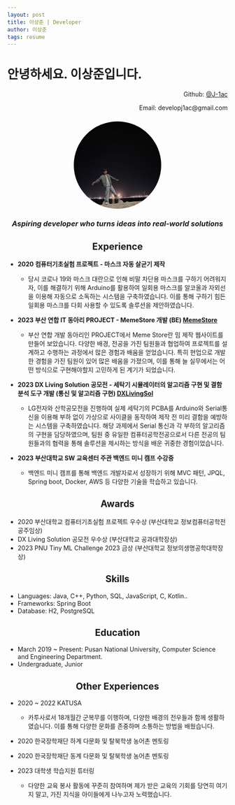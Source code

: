 ```yaml
---
layout: post
title: 이상준 | Developer
author: 이상준
tags: resume
---
```


# 안녕하세요. 이상준입니다.
<p align="right">Github: <a href="https://github.com/J-1ac">@J-1ac</a></p>
<p style="text-align: right;">Email: developj1ac@gmail.com</p>

<h3 align="center">
  <img src="../images/profile.jpg" alt="프로필 사진" style="width: 200px; height: 200px; object-fit: cover; border-radius: 50%;"><br><br>
  <i>Aspiring developer who turns ideas into real-world solutions</i><br>
</h3>

<h2 align="center">
  <b>Experience</b><br>
</h2>

- **2020 컴퓨터기초실험 프로젝트 - 마스크 자동 살균기 제작**
    - 당시 코로나 19와 마스크 대란으로 인해 비말 차단용 마스크를 구하기 어려워지자, 이를 해결하기 위해 Arduino를 활용하여 일회용 마스크를 알코올과 자외선을 이용해 자동으로 소독하는 시스템을 구축하였습니다. 이를 통해 구하기 힘든 일회용 마스크를 다회 사용할 수 있도록 솔루션을 제안하였습니다.

- **2023 부산 연합 IT 동아리 PROJECT - MemeStore 개발 (BE) [MemeStore](https://github.com/WebPHub/MemeStore)** 
    - 부산 연합 개발 동아리인 PROJECT에서 Meme Store란 밈 제작 웹사이트를 만들어 보았습니다. 다양한 배경, 전공을 가진 팀원들과 협업하여 프로젝트를 설계하고 수행하는 과정에서 많은 경험과 배움을 얻었습니다. 특히 현업으로 개발한 경험을 가진 팀원이 있어 많은 배움을 가졌으며, 이를 통해 늘 실무에서는 어떤 방식으로 구현해야할지 고민하게 된 계기가 되었습니다.

- **2023 DX Living Solution 공모전 - 세탁기 시뮬레이터의 알고리즘 구현 및 결함 분석 도구 개발 (통신 및 알고리즘 구현) [DXLivingSol](https://github.com/J-1ac/DXLivingSol)**
    - LG전자와 산학공모전을 진행하여 실제 세탁기의 PCBA를 Arduino와 Serial통신을 이용해 부하 없이 가상으로 사이클을 동작하여 제작 전 미리 결함을 예방하는 시스템을 구축하였습니다. 해당 과제에서 Serial 통신과 각 부하의 알고리즘의 구현을 담당하였으며, 팀원 중 유일한 컴퓨터공학전공으로서 다른 전공의 팀원들과의 협력을 통해 솔루션을 제시하는 방식을 배운 귀중한 경험이었습니다.

- **2023 부산대학교 SW 교육센터 주관 백엔드 미니 캠프 수강중**
    - 백엔드 미니 캠프를 통해 백엔드 개발자로서 성장하기 위해 MVC 패턴, JPQL, Spring boot, Docker, AWS 등 다양한 기술을 학습하고 있습니다.

<h2 align="center">
  <b>Awards</b><br>
</h2>

- 2020 부산대학교 컴퓨터기초실험 프로젝트 우수상 (부산대학교 정보컴퓨터공학전공주임상)
- DX Living Solution 공모전 우수상 (부산대학교 공과대학장상)
- 2023 PNU Tiny ML Challenge 2023 금상 (부산대학교 정보의생명공학대학장상)

<h2 align="center">
  <b>Skills</b><br>
</h2>

- Languages: Java, C++, Python, SQL, JavaScript, C, Kotlin..
- Frameworks: Spring Boot
- Database: H2, PostgreSQL

<h2 align="center">
  <b>Education</b><br>
</h2>

- March 2019 ~ Present: Pusan National University, Computer Science and Engineering Department.
- Undergraduate, Junior

<h2 align="center">
  <b>Other Experiences</b><br>
</h2>

- 2020 ~ 2022 KATUSA
    - 카투사로서 18개월간 군복무를 이행하며, 다양한 배경의 전우들과 함께 생활하였습니다. 이를 통해 다양한 문화를 존중하며 소통하는 방법을 배웠습니다.

- 2020 한국장학재단 하계 다문화 및 탈북학생 농어촌 멘토링
- 2020 한국장학재단 동계 다문화 및 탈북학생 농어촌 멘토링
- 2023 대학생 학습지원 튜터링
    - 다양한 교육 봉사 활동에 꾸준히 참여하며 제가 받은 교육의 기회를 당연히 여기지 말고, 가진 지식을 아이들에게 나누고자 노력했습니다. 